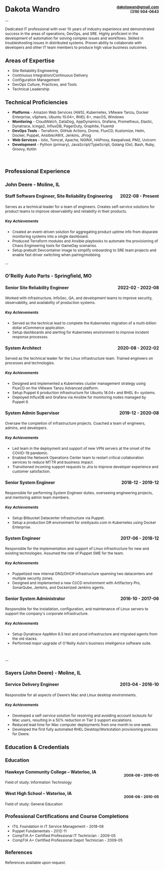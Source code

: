 <!-- markdownlint-disable MD024 MD033 MD041 -->
<style>
  date { float: right; }
  h1 { font-size: 24px; }
  h2 { font-size: 18px; }
  h3 { font-size: 16px; }
  h4 { font-size: 14px; }
  h5, li, p { font-size: 12px; }
  contact {
    float: right;
    font-size: 12px;
    text-align: right;
  }
</style>

# Dakota Wandro <contact>dakotawan@gmail.com<br/>(319) 504-0643</contact>

--

Dedicated IT professional with over 10 years of industry experience and demonstrated success in the areas of operations, DevOps, and SRE. Highly proficient in the development of automation for solving complex issues and workflows. Skilled in troubleshooting issues in distributed systems. Proven ability to collaborate with developers and other IT team members to produce high value business outcomes.

## Areas of Expertise

- Site Reliability Engineering
- Continuous Integration/Continuous Delivery
- Configuration Management
- DevOps Culture, Practices, and Tools
- Technical Leadership

## Technical Proficiencies

- **Platforms** - Amazon Web Services (AWS), Kubernetes, VMware Tanzu, Docker Enterprise, vSphere, Ubuntu 10.04+, RHEL 6+, macOS, Windows
- **Monitoring** - CloudWatch, DataDog, AppDynamics, Grafana, Prometheus, Elastic, Dynatrace, Icinga2, InfluxDB, PagerDuty, Graphite, Fluentd
- **DevOps Tools** - Terraform, GitHub Actions, Drone, FluxCD, Kustomize, Helm, Docker, Puppet, Ansible/AWX, Jenkins, JFrog
- **Web Services** - Istio, Tomcat, Apache, NGINX, HAProxy, Keepalived, PM2, Uvicorn
- **Development** - Python (primary), JavaScript/TypeScript, Golang (Go), Bash, Ruby, Groovy, Kotlin

<p style="page-break-after: always;">&nbsp;</p> 

## Professional Experience

### John Deere - Moline, IL

#### Staff Software Engineer, Site Reliability Engineering <date>2022-08 - Present</date>

Serves as a technical leader for a team of engineers. Creates self-service solutions for product teams to improve observability and reliability in their products.

##### Key Achievements

- Created an event-driven solution for aggregating product uptime info from disparate monitoring systems into a single dashboard.
- Produced Terraform modules and Ansible playbooks to automate the provisioning of Chaos Engineering tools for GameDay scenarios.
- Setup prebuilt Devcontainer image to simplify onboarding to SRE team projects and enable fast driver switching when pairing/mobbing.

--

### O'Reilly Auto Parts - Springfield, MO

#### Senior Site Reliability Engineer <date>2022-02 - 2022-08</date>

Worked with infrastructure, InfoSec, QA, and development teams to improve security, observability, and availability of production systems.

##### Key Achievements

- Served as the technical lead to complete the Kubernetes migration of a multi-billion dollar eCommerce application.
- Setup dashboards and alerting for Kubernetes environment to improve incident response processes.

#### System Architect <date>2020-08 - 2022-02</date>

Served as the technical leader for the Linux infrastructure team. Trained engineers on processes and technologies.

##### Key Achievements

- Designed and implemented a Kubernetes cluster management strategy using FluxCD on the VMware Tanzu Advanced platform.
- Setup Puppet 6 production infrastructure for Ubuntu 18.04+ and RHEL 8+ systems.
- Deployed InfluxDB and Grafana via Ansible for monitoring nodes managed by Puppet 6.

#### System Admin Supervisor <date>2019-12 - 2020-08</date>

Oversaw the completion of infrastructure projects. Coached a team of engineers, admins, and developers.

##### Key Achievements

- Led team in the deployment and support of new VPN servers at the onset of the COVID-19 pandemic.
- Enabled the Network Operations Center team to restart critical collaboration services to reduce MTTR and business impact.
- Transitioned incoming support requests to
  Jira to improve developer experience and customer satisfaction.

#### Senior System Engineer <date>2018-12 - 2019-12</date>

Responsible for performing System Engineer duties, overseeing engineering projects, and mentoring admin team members.

##### Key Achievements

- Setup Bitbucket Datacenter infrastructure via Puppet.
- Setup a production DR environment for oreillyauto.com in Kubernetes using Docker Enterprise.

#### System Engineer <date>2017-06 - 2018-12</date>

Responsible for the implementation and support of Linux infrastructure for new and existing technologies. Assumed the role of Puppet SME for the team.

##### Key Achievements

- Puppetized new internal DNS/DHCP infrastructure spanning two datacenters and multiple security zones.
- Designed and implemented a new CI/CD environment with Artifactory Pro, SonarQube, Jenkins, and Dockerized Jenkins agents.

<!-- <p style="page-break-after: always;">&nbsp;</p> -->

#### Senior System Administrator <date>2016-10 - 2017-06</date>

Responsible for the installation, configuration, and maintenance of Linux servers to support the company's corporate infrastructure.

##### Key Achievements

- Setup Dynatrace AppMon 6.5 test and prod infrastructure and migrated agents from the old stacks.
- Performed major upgrade of O'Reilly Auto's business intelligence software suite.

<p style="page-break-before: always;">&nbsp;</p>

-- 

### Sayers (John Deere) - Moline, IL

#### Service Delivery Engineer <date>2013-04 - 2016-10</date>

Responsible for all aspects of Deere’s Mac and Linux desktop environments.

##### Key Achievements

- Developed a self-service solution for resolving and avoiding account lockouts for Mac users, resulting in a 50% reduction in Tier 3 support escalations.
- Reduced lead time for Mac computer deployments from one month to one week.
- Developed the first fully automated RHEL Desktop/Workstation provisioning process for Deere.

<!--

--

### Stefanini, Inc (John Deere) - Davenport, IA

#### Systems Solutions Technician <date>2012-08 - 2013-04</date>

Developed and certified Windows software installation scripts for deployment using SCCM.

##### Key Achievements

- Appointed as project manager and lead developer for the software license reclamation project.
- Assumed the role of lead developer on the MS Office 2010 project.

#### Deskside Technician I <date>2011-07 – 2012-08</date>

Promoted to Tier 2 deskside support for John Deere Waterloo Works.

#### Deployment Technician <date>2010-12 – 2011-07</date>

Hired to setup and deploy computer equipment at John Deere Waterloo Works.

-->

## Education & Credentials

### Education

#### Hawkeye Community College – Waterloo, IA <p style="float: right;">2008-08 – 2010-05</p>

Field of study: Information Technology

#### West High School – Waterloo, IA <p style="float: right;">2006-08 – 2010-05</p>

Field of study: General Education

### Professional Certifications and Course Completions

- ITIL Foundation in IT Service Management - 2018-08
- Puppet Fundamentals - 2012-11
- CompTIA A+ Certified Professional IT Technician - 2009-05
- CompTIA A+ Certified Professional Depot Technician - 2009-05

### References

References available upon request.
